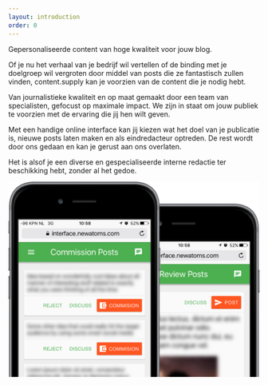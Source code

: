 ```yaml
---
layout: introduction
order: 0
---
```


Gepersonaliseerde content van hoge kwaliteit voor jouw blog.

Of je nu het verhaal van je bedrijf wil vertellen of de binding met je doelgroep wil vergroten door middel van posts die ze fantastisch zullen vinden, content.supply kan je voorzien van de content die je nodig hebt.

Van journalistieke kwaliteit en op maat gemaakt door een team van specialisten, gefocust op maximale impact. We zijn in staat om jouw publiek te voorzien met de ervaring die jij hen wilt geven.

Met een handige online interface kan jij kiezen wat het doel van je publicatie is, nieuwe posts laten maken en als eindredacteur optreden. De rest wordt door ons gedaan en kan je gerust aan ons overlaten. 

Het is alsof je een diverse en gespecialiseerde interne redactie ter beschikking hebt, zonder al het gedoe.

![Kies uit welke posts er worden gemaakt op je mobiel](images/commission-review.png)
